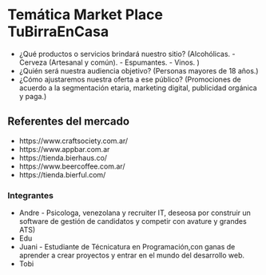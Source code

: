 
     
<h1>Temática Market Place TuBirraEnCasa</h1>

<ul>
<li>¿Qué productos o servicios brindará nuestro sitio? (Alcohólicas. 
- Cerveza (Artesanal y común). 
- Espumantes.
- Vinos.
)
</li>
<li>¿Quién será nuestra audiencia objetivo? (Personas mayores de 18 años.)</li>
<li>¿Cómo ajustaremos nuestra oferta a ese público? (Promociones de acuerdo a la segmentación etaria, marketing digital, publicidad orgánica y paga.)</li>
</ul>

 
 <h2>Referentes del mercado</h2>
 
  <ul>
<li>https://www.craftsociety.com.ar/</li>
<li>https://www.appbar.com.ar</li>
<li>https://tienda.bierhaus.co/</li>
<li>https://www.beercoffee.com.ar/</li>
<li>https://tienda.bierful.com/</li>
</ul>

  <h3>Integrantes</h3>

  <ul>
<li>Andre - Psicologa, venezolana y recruiter IT, deseosa por construir un software de gestión de candidatos y competir con avature y grandes ATS)</li>
<li>Edu</li>
<li>Juani - Estudiante de Técnicatura en Programación,con ganas de aprender a crear proyectos y entrar en el mundo del desarrollo web.</li>
<li>Tobi</li>
</ul>